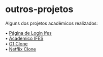 # outros-projetos
Alguns dos projetos acadêmicos realizados:

• <a href="https://saviosantanna.github.io/outros-projetos/pagLogin-ifes/index.html">Página de Login Ifes</a> <br>
• <a href="">Academico IFES</a> <br>
• <a href="">G1 Clone</a> <br>
• <a href="">Netflix Clone</a> <br>